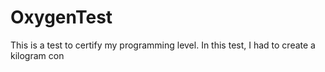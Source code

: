 # OxygenTest  
This is a test to certify my programming level. In this test, I had to create a kilogram con                                                  
    
